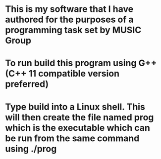 # This is my software that I have authored for the purposes of a programming task set by MUSIC Group 

# To run build this program using G++ (C++ 11 compatible version preferred)
# Type build into a Linux shell.  This will then create the file named prog which is the executable which can be run from the same command using ./prog


